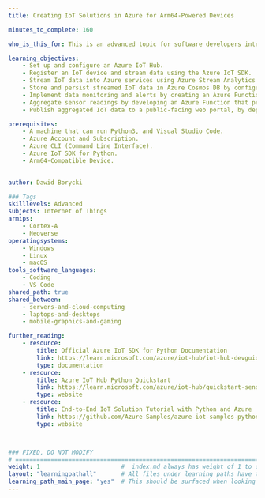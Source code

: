 ```yaml
---
title: Creating IoT Solutions in Azure for Arm64-Powered Devices

minutes_to_complete: 160

who_is_this_for: This is an advanced topic for software developers interested in learning how to build a comprehensive IoT solution in Azure that streams, stores, monitors, aggregates, and visualizes data from Arm64-powered IoT devices.

learning_objectives:
    - Set up and configure an Azure IoT Hub.
	- Register an IoT device and stream data using the Azure IoT SDK.
	- Stream IoT data into Azure services using Azure Stream Analytics.
	- Store and persist streamed IoT data in Azure Cosmos DB by configuring a Stream Analytics job.
	- Implement data monitoring and alerts by creating an Azure Function that checks sensor data from Cosmos DB and sends notifications when thresholds are exceeded.
	- Aggregate sensor readings by developing an Azure Function that periodically calculates average, minimum, and maximum values from data stored in Cosmos DB.
	- Publish aggregated IoT data to a public-facing web portal, by deploying a Static Web App hosted on Azure Blob Storage

prerequisites:
    - A machine that can run Python3, and Visual Studio Code. 
    - Azure Account and Subscription.
    - Azure CLI (Command Line Interface).
    - Azure IoT SDK for Python.
    - Arm64-Compatible Device.
  

author: Dawid Borycki

### Tags
skilllevels: Advanced
subjects: Internet of Things
armips:
    - Cortex-A
    - Neoverse
operatingsystems:
    - Windows
    - Linux
    - macOS
tools_software_languages:    
    - Coding
    - VS Code
shared_path: true
shared_between:
    - servers-and-cloud-computing
    - laptops-and-desktops
    - mobile-graphics-and-gaming

further_reading:
    - resource:
        title: Official Azure IoT SDK for Python Documentation
        link: https://learn.microsoft.com/azure/iot-hub/iot-hub-devguide-sdks
        type: documentation    
    - resource:
        title: Azure IoT Hub Python Quickstart
        link: https://learn.microsoft.com/azure/iot-hub/quickstart-send-telemetry-python
        type: website
    - resource:
        title: End-to-End IoT Solution Tutorial with Python and Azure
        link: https://github.com/Azure-Samples/azure-iot-samples-python
        type: website



### FIXED, DO NOT MODIFY
# ================================================================================
weight: 1                       # _index.md always has weight of 1 to order correctly
layout: "learningpathall"       # All files under learning paths have this same wrapper
learning_path_main_page: "yes"  # This should be surfaced when looking for related content. Only set for _index.md of learning path content.
---
```

